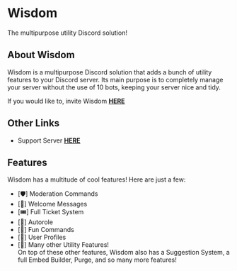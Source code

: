 # Wisdom
The multipurpose utility Discord solution!

## About Wisdom
Wisdom is a multipurpose Discord solution that adds a bunch of utility features to your Discord server. Its main purpose is to completely manage your server without the use of 10 bots, keeping your server nice and tidy. 

If you would like to, invite Wisdom [**HERE**](https://dsc.gg/wisdombot)

## Other Links
- Support Server [**HERE**](https://discord.gg/Nm6VqHuPnu)

## Features
Wisdom has a multitude of cool features! Here are just a few:
- [🛡️] Moderation Commands
- [👋] Welcome Messages
- [🎟️] Full Ticket System
- [🚗] Autorole
- [🧩] Fun Commands
- [👤] User Profiles
- [🎱] Many other Utility Features!      
On top of these other features, Wisdom also has a Suggestion System, a full Embed Builder, Purge, and so many more features!
